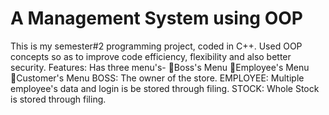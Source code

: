 # A Management System using OOP
This is my semester#2 programming project, coded in C++. Used OOP concepts so as to improve code efficiency, flexibility and also better security.
Features: Has three menu's- Boss's Menu Employee's Menu Customer's Menu 
BOSS: The owner of the store.
EMPLOYEE: Multiple employee's data and login is be stored through filing.
STOCK: Whole Stock is stored through filing.
